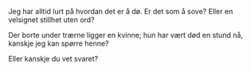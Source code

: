 Jeg har alltid lurt på hvordan det er å dø.
Er det som å sove?
Eller en velsignet stillhet uten ord?

Der borte under trærne ligger en kvinne;
hun har vært død en stund nå,
kanskje jeg kan spørre henne?

Eller kanskje du vet svaret?
